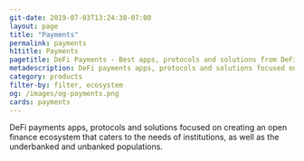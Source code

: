 ```yaml
---
git-date: 2019-07-03T13:24:38-07:00
layout: page
title: "Payments"
permalink: payments
h1title: Payments
pagetitle: DeFi Payments - Best apps, protocols and solutions from DeFi ecosystem
metadescription: DeFi payments apps, protocols and solutions focused on creating an open finance ecosystem that caters to the needs of institutions, as well as the underbanked and unbanked populations.
category: products
filter-by: filter, ecosystem
og: /images/og-payments.png
cards: payments
---
```


DeFi payments apps, protocols and solutions focused on creating an open finance ecosystem that caters to the needs of institutions, as well as the underbanked and unbanked populations.
